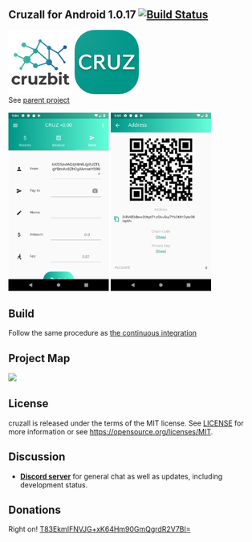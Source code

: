 ## Cruzall for Android 1.0.17 [![Build Status](https://travis-ci.org/GreenAppers/cruzall-android.svg?branch=master)](https://travis-ci.org/GreenAppers/cruzall-android)
<img width=128 src="cruzbit.png" /> <img src="icon.png" /><br/>See [parent project](https://github.com/GreenAppers/cruzall)
<br/><br/><img width=200 src="en/screenshot1.png" /> <img width=200 src="en/screenshot2.png" />

## Build
Follow the same procedure as [the continuous integration](https://github.com/GreenAppers/cruzall-android/blob/master/.travis.yml)

## Project Map
<img src="https://www.greenappers.com/cruzawl/diagram.svg" />

## License

cruzall is released under the terms of the MIT license. See [LICENSE](https://github.com/GreenAppers/cruzall-android/blob/master/LICENSE) for more information or see https://opensource.org/licenses/MIT.

## Discussion

* **[Discord server](https://discord.gg/MRrEHYw)** for general chat as well as updates, including development status.

## Donations

Right on!  [T83EkmIFNVJG+xK64Hm90GmQgrdR2V7BI=](https://www.cruzbase.com/#/address/RWEgB+NQs/T83EkmIFNVJG+xK64Hm90GmQgrdR2V7BI=)

